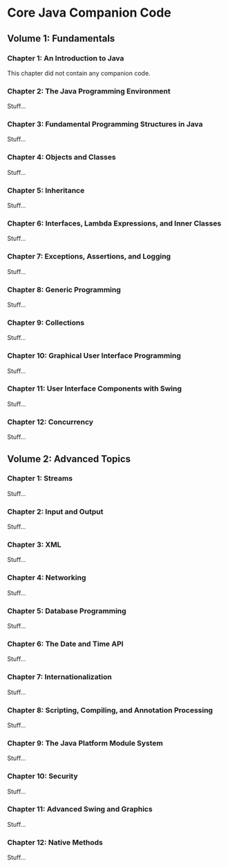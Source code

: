 # Core Java Companion Code

## Volume 1: Fundamentals

### Chapter 1: An Introduction to Java

This chapter did not contain any companion code.

### Chapter 2: The Java Programming Environment

Stuff...

### Chapter 3: Fundamental Programming Structures in Java

Stuff...

### Chapter 4: Objects and Classes

Stuff...

### Chapter 5: Inheritance

Stuff...

### Chapter 6: Interfaces, Lambda Expressions, and Inner Classes

Stuff...

### Chapter 7: Exceptions, Assertions, and Logging

Stuff...

### Chapter 8: Generic Programming

Stuff...

### Chapter 9: Collections

Stuff...

### Chapter 10: Graphical User Interface Programming

Stuff...

### Chapter 11: User Interface Components with Swing

Stuff...

### Chapter 12: Concurrency

Stuff...

## Volume 2: Advanced Topics

### Chapter 1: Streams

Stuff...

### Chapter 2: Input and Output

Stuff...

### Chapter 3: XML

Stuff...

### Chapter 4: Networking

Stuff...

### Chapter 5: Database Programming

Stuff...

### Chapter 6: The Date and Time API

Stuff...

### Chapter 7: Internationalization

Stuff...

### Chapter 8: Scripting, Compiling, and Annotation Processing

Stuff...

### Chapter 9: The Java Platform Module System

Stuff...

### Chapter 10: Security

Stuff...

### Chapter 11: Advanced Swing and Graphics

Stuff...

### Chapter 12: Native Methods

Stuff...
